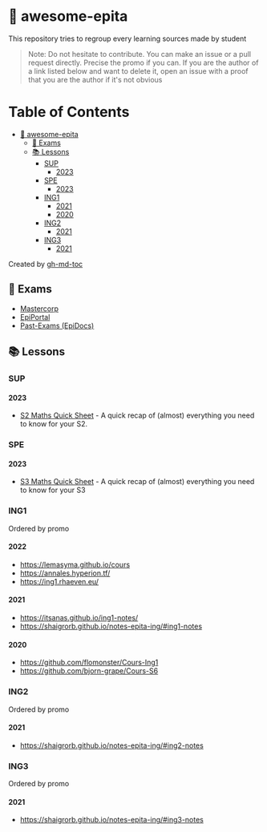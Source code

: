 # 🌟 awesome-epita

This repository tries to regroup every learning sources made by student

> Note: Do not hesitate to contribute. You can make an issue or a pull request directly. Precise the promo if you can.
> If you are the author of a link listed below and want to delete it, open an issue with a proof that you are the author if it's not obvious

Table of Contents
=================

   * [<g-emoji class="g-emoji" alias="star2" fallback-src="https://github.githubassets.com/images/icons/emoji/unicode/1f31f.png">🌟</g-emoji> awesome-epita](#-awesome-epita)
      * [<g-emoji class="g-emoji" alias="rotating_light" fallback-src="https://github.githubassets.com/images/icons/emoji/unicode/1f6a8.png">🚨</g-emoji> Exams](#-exams)
      * [<g-emoji class="g-emoji" alias="books" fallback-src="https://github.githubassets.com/images/icons/emoji/unicode/1f4da.png">📚</g-emoji> Lessons](#-lessons)
         * [SUP](#sup)
            * [2023](#2023)
         * [SPE](#spe)
            * [2023](#2023-1)
         * [ING1](#ing1)
            * [2021](#2021)
            * [2020](#2020)
         * [ING2](#ing2)
            * [2021](#2021-1)
         * [ING3](#ing3)
            * [2021](#2021-2)

Created by [gh-md-toc](https://github.com/ekalinin/github-markdown-toc)

## 🚨 Exams

- [Mastercorp](http://mastercorp.epita.eu)
- [EpiPortal](https://epiportal.com)
- [Past-Exams (EpiDocs)](https://past-exams.epidocs.eu)

## 📚 Lessons

### SUP

#### 2023

- [S2 Maths Quick Sheet](https://kb.zoroark.guru/mS2QS) - A quick recap of (almost) everything you need to know for your S2.

### SPE

#### 2023

- [S3 Maths Quick Sheet](https://kb.zoroark.guru/mS3QS) - A quick recap of (almost) everything you need to know for your S3

### ING1

Ordered by promo

#### 2022

- https://lemasyma.github.io/cours
- https://annales.hyperion.tf/
- https://ing1.rhaeven.eu/

#### 2021

- https://itsanas.github.io/ing1-notes/
- https://shaigrorb.github.io/notes-epita-ing/#ing1-notes

#### 2020

- https://github.com/flomonster/Cours-Ing1
- https://github.com/bjorn-grape/Cours-S6

### ING2

Ordered by promo

#### 2021
- https://shaigrorb.github.io/notes-epita-ing/#ing2-notes

### ING3

Ordered by promo

#### 2021
- https://shaigrorb.github.io/notes-epita-ing/#ing3-notes
